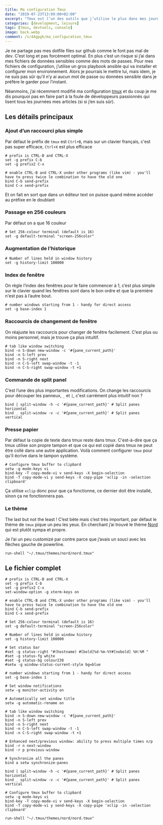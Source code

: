 ```yaml
---
title: Ma configuration Tmux
date: "2019-07-23T13:09:00+02:00"
excerpt: "Tmux est l’un des outils que j’utilise le plus dans mes journées, voici donc la configuration que j’utilise"
categories: [development, leisure]
tags: [tmux, devtools, console]
image: back.webp
comment: /s/44gpgk/ma_configuration_tmux
---
```


Je ne partage pas mes dotfile files sur github comme le font pas mal de dev. C’est long et pas forcément optimal. En plus c’est un risque si j’ai dans mes fichiers de données sensibles comme des mots de passes. Pour mes fichiers de configuration, j’utilise un gros playbook ansible qui va installer et configurer mon environnement. Alors je pourrais le mettre lui, mais idem, je ne suis pas sûr qu’il n’y ai aucun mot de passe ou données sensible dans je préfère le garder pour l’instant. 

Néanmoins, j’ai récemment modifié ma configuration [tmux](https://github.com/tmux/tmux/wiki) et du coup je me dis pourquoi pas en faire part à la foule de développeurs passionnés qui lisent tous les journées mes articles (si si j’en suis sûr).

<!-- more -->

## Les détails principaux
### Ajout d’un raccourci plus simple

Par défaut le préfix de `tmux` est `Ctrl+B`, mais sur un clavier français, c'est pas super efficace, `Ctrl+X` est plus efficace

```plain
# prefix is CTRL-B and CTRL-X
set -g prefix C-b
set -g prefix2 C-x

# enable CTRL-B and CTRL-X under other programs (like vim) - you'll have to press twice le combination to have the old one
bind C-b send-prefix
bind C-x send-prefix
```

Et on fait en sort que dans un éditeur text on puisse quand même accéder au préfixe en le doublant

### Passage en 256 couleurs

Par défaut on a que 16 couleur

```plain
# Set 256-colour terminal (default is 16)
set -g default-terminal "screen-256color"
```

### Augmentation de l’historique

```plain
# Number of lines held in window history
set -g history-limit 100000
```

### Index de fenêtre

On règle l’index des fenêtres pour le faire commencer à 1, c’est plus simple sur le clavier quand les fenêtres sont dans le bon ordre et que la première n'est pas à l’autre bout.

```plain
# number windows starting from 1 - handy for direct access
set -g base-index 1
```

### Raccourcis de changement de fenêtre

On réajuste les raccourcis pour changer de fenêtre facilement. C’est plus ou moins personnel, mais je trouve ça plus intuitif.

```plain
# tab like window switching
bind -n S-down new-window -c '#{pane_current_path}'
bind -n S-left prev
bind -n S-right next
bind -n C-S-left swap-window -t -1
bind -n C-S-right swap-window -t +1
```

### Commande de split panel

C’est l’une des plus importantes modifications. On change les raccourcis pour découper les panneux, `_` et `|`, c'est carrément plus intuitif non ?

```plain
bind | split-window -h -c '#{pane_current_path}' # Split panes horizontal
bind _ split-window -v -c '#{pane_current_path}' # Split panes vertical
```

### Presse papier

Par défaut la copie de texte dans tmux reste dans tmux. C'est-à-dire que ça tmux utilise son propre tampon et que ce qui est copié dans tmux ne peut être collé dans une autre application. Voilà comment configurer `tmux` pour qu’il écrive dans le tampon système.

```plain
# Configure tmux buffer to clipbard
setw -g mode-keys vi
bind-key -T copy-mode-vi v send-keys -X begin-selection
bind -T copy-mode-vi y send-keys -X copy-pipe 'xclip -in -selection clipboard'
```

Ça utilise `xclip` donc pour que ça fonctionne, ce dernier doit être installé, sinon ça ne fonctionnera pas.

### Le thème

The last but not the least ! C’est bète mais c’est très important, par défaut le thème de `tmux` pique un peu les yeux. En cherchant j’ai trouvé le thème 
[Nord](https://www.nordtheme.com/ports/tmux) qui est plutôt sympa et propre.

Je l’ai un peu customizé par contre parce que j’avais un souci avec les flèches gauche de powerline.

```plain
run-shell "~/.tmux/themes/nord/nord.tmux"
```

## Le fichier complet

```plain
# prefix is CTRL-B and CTRL-X
set -g prefix C-b
set -g prefix2 C-x
set-window-option -g xterm-keys on

# enable CTRL-B and CTRL-X under other programs (like vim) - you'll have to press twice le combination to have the old one
bind C-b send-prefix
bind C-x send-prefix

# Set 256-colour terminal (default is 16)
set -g default-terminal "screen-256color"

# Number of lines held in window history
set -g history-limit 100000

# Set status bar
#set -g status-right "#(hostname) #[bold]%d-%m-%Y#[nobold] %H:%M "
#set -g status-fg white
#set -g status-bg colour238
#setw -g window-status-current-style bg=blue

# number windows starting from 1 - handy for direct access
set -g base-index 1

# Set window notifications
setw -g monitor-activity on

# Automatically set window title
setw -g automatic-rename on

# tab like window switching
bind -n S-down new-window -c '#{pane_current_path}'
bind -n S-left prev
bind -n S-right next
bind -n C-S-left swap-window -t -1
bind -n C-S-right swap-window -t +1

# Enhanced next/previous window: ability to press multiple times n/p
bind -r n next-window
bind -r p previous-window

# Synchronize all the panes
bind a setw synchronize-panes

bind | split-window -h -c '#{pane_current_path}' # Split panes horizontal
bind _ split-window -v -c '#{pane_current_path}' # Split panes vertical

# Configure tmux buffer to clipbard
setw -g mode-keys vi
bind-key -T copy-mode-vi v send-keys -X begin-selection
bind -T copy-mode-vi y send-keys -X copy-pipe 'xclip -in -selection clipboard'

run-shell "~/.tmux/themes/nord/nord.tmux"
```